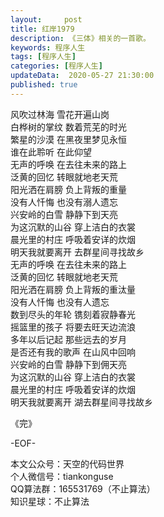 ```yaml
---   
layout:     post  
title: 红岸1979  
description: 《三体》相关的一首歌。  
keywords: 程序人生  
tags: [程序人生]    
categories: [程序人生]  
updateData:  2020-05-27 21:30:00  
published: true  
---  
```



风吹过林海 雪花开遍山岗  
白桦树的掌纹 数着荒芜的时光  
繁星的沙漠 在黑夜里梦见永恒  
谁在此聆听 在此仰望  
无声的呼唤 在去往未来的路上  
泛黄的回忆 转眼就地老天荒  
阳光洒在肩膀 负上背叛的重量  
没有人忏悔 也没有溺人遗忘  
兴安岭的白雪 静静下到天亮  
为这沉默的山谷 穿上洁白的衣裳  
晨光里的村庄 呼吸着安详的炊烟  
明天我就要离开 去群星间寻找故乡  
无声的呼唤 在去往未来的路上  
泛黄的回忆 转眼就地老天荒  
阳光洒在肩膀 负上背叛的重汰量  
没有人忏悔 也没有人遗忘  
数到尽头的年轮 镌刻着寂静春光  
摇篮里的孩子 将要去旺天边流浪  
多年以后记起 那些远去的岁月  
是否还有我的歌声 在山风中回响  
兴安岭的白雪 静静下到佣天亮  
为这沉默的山谷 穿上洁白的衣裳  
晨光里的村庄 呼吸着安详的炊烟  
明天我就要离开 湖去群星间寻找故乡  



《完》


-EOF-  



本文公众号：天空的代码世界  
个人微信号：tiankonguse  
QQ算法群：165531769（不止算法）  
知识星球：不止算法  


